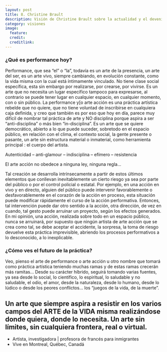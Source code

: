 ```yaml
---
layout: post
title: 8. Christine Brault
description: Visión de Christine Brault sobre la actualidad y el devenir de la performance.
category: visiones
image:
  feature:
  credit:
  creditlink:
---
```


### ¿Qué es performance hoy?

Performance, que sea “el” o “la”, todavía es un arte de la presencia, un arte del ser, es un arte vivo, siempre cambiando, en evolución constante, como la vida misma con la cual está íntimamente vinculado. No tiene clase social específica, esta sin embargo por realizarse, por crearse, por vivirse. Es un arte que no necesita un lugar específico tampoco para expresarse, al contrario se puede tener lugar en cualquier espacio, en cualquier momento, con o sin público. La performance y[o arte acción es una práctica artística rebelde que no quiere, que no tiene voluntad de inscribirse en cualquiera caja definida, y creo que también es por eso que hoy en día, parece muy difícil de nombrar tal práctica de arte y NO disciplina porque aspira a ser “anti-disciplina” o más bien “in-disciplina”. Es un arte que se quiere democrático, abierto a lo que puede suceder, sobretodo en el espacio público, en relación con el clima, el contexto social, la gente presente o pasante, un arte sin estructura material o inmaterial, como herramienta principal : el cuerpo del artista.

Autenticidad – anti-glamour – indisciplina – efímero – resistencia

El arte acción no obedece a ninguna ley, ninguna regla…

Tal creación se desarrolla intrínsecamente a partir de estos últimos elementos que conllevan inevitablemente un cierto riesgo ya sea por parte del público o por el control policial o estatal. Por ejemplo, en una acción  en vivo y en directo, alguien del público puede intervenir favorablemente o desfavorablemente en el corazón de la acción en proceso, esta situación puede modificar  rápidamente el curso de la acción performativa. Entonces, tal intervención puede dar otro sentido a la acción, otra dirección, de vez en cuando, tal gesto puede arruinar un proyecto, según los efectos generados. En mi opinión, una acción, realizada sobre todo en un espacio público, nunca se arruinará, por supuesto que ningún artista de arte acción que se crea como tal, se debe aceptar el accidente, la sorpresa, la toma de riesgo devuelve esta práctica imprevisible, abriendo los procesos performativos a lo desconocido, a lo inexplicable.

### ¿Cómo ves el futuro de la práctica?

Veo, pienso el arte de performance o arte acción u otro nombre que tomará como  práctica artística teniendo muchas ramas y de estas ramas crecerán más ramitas… Desde su carácter híbrido, seguirá tomando varias fuentes, ya sea desde lo social, lo científico, lo espiritual, lo saludable y no saludable, el odio, el amor, desde la naturaleza, desde lo humano, desde lo lúdico o desde los peores conflictos… los “juegos de la vida, de la muerte”.

Un arte que siempre aspira a resistir en los varios campos del ARTE de la VIDA misma realizándose donde quiera, donde lo necesita. Un arte sin límites, sin cualquiera frontera, real o virtual.
---
* Artista, investigadora | profesora de francés para inmigrantes
* Vive en Montreal, Québec, Canadá
